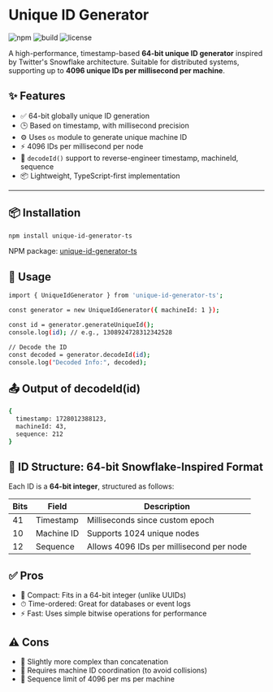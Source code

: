 # Unique ID Generator

![npm](https://img.shields.io/npm/v/unique-id-generator-ts?color=blue) ![build](https://img.shields.io/badge/build-passing-brightgreen) ![license](https://img.shields.io/npm/l/unique-id-generator-ts)

A high-performance, timestamp-based **64-bit unique ID generator** inspired by Twitter's Snowflake architecture. Suitable for distributed systems, supporting up to **4096 unique IDs per millisecond per machine**.

## ✨ Features

- ✅ 64-bit globally unique ID generation
- 🕒 Based on timestamp, with millisecond precision
- ⚙️ Uses `os` module to generate unique machine ID
- ⚡️ 4096 IDs per millisecond per node
- 🧩 `decodeId()` support to reverse-engineer timestamp, machineId, sequence
- 📦 Lightweight, TypeScript-first implementation

---

## 📦 Installation

```bash
npm install unique-id-generator-ts
```

NPM package: [unique-id-generator-ts](https://www.npmjs.com/package/unique-id-generator-ts)

## 🚀 Usage

```bash
import { UniqueIdGenerator } from 'unique-id-generator-ts';

const generator = new UniqueIdGenerator({ machineId: 1 });

const id = generator.generateUniqueId();
console.log(id); // e.g., 1308924728312342528

// Decode the ID
const decoded = generator.decodeId(id);
console.log("Decoded Info:", decoded);

```

## 📤 Output of decodeId(id)

```bash
{
  timestamp: 1728012388123,
  machineId: 43,
  sequence: 212
}
```

## 🧠 ID Structure: 64-bit Snowflake-Inspired Format

Each ID is a **64-bit integer**, structured as follows:

| Bits | Field      | Description                              |
| ---- | ---------- | ---------------------------------------- |
| 41   | Timestamp  | Milliseconds since custom epoch          |
| 10   | Machine ID | Supports 1024 unique nodes               |
| 12   | Sequence   | Allows 4096 IDs per millisecond per node |

## ✅ Pros

- 📏 Compact: Fits in a 64-bit integer (unlike UUIDs)
- ⏱ Time-ordered: Great for databases or event logs
- ⚡️ Fast: Uses simple bitwise operations for performance

## ⚠️ Cons

- 🧩 Slightly more complex than concatenation
- 🔐 Requires machine ID coordination (to avoid collisions)
- 🔁 Sequence limit of 4096 per ms per machine
